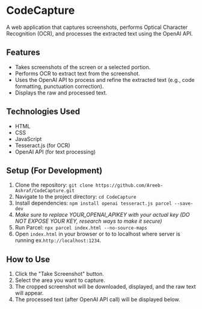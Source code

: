 # CodeCapture

A web application that captures screenshots, performs Optical Character Recognition (OCR), and processes the extracted text using the OpenAI API.

## Features

*   Takes screenshots of the screen or a selected portion.
*   Performs OCR to extract text from the screenshot.
*   Uses the OpenAI API to process and refine the extracted text (e.g., code formatting, punctuation correction).
*   Displays the raw and processed text.

## Technologies Used

*   HTML
*   CSS
*   JavaScript
*   Tesseract.js (for OCR)
*   OpenAI API (for text processing)

## Setup (For Development)

1.  Clone the repository: `git clone https://github.com/Areeb-Ashraf/CodeCapture.git`
2.  Navigate to the project directory: `cd CodeCapture`
3.  Install dependencies: `npm install openai tesseract.js parcel --save-dev`
4.  *Make sure to replace YOUR_OPENAI_APIKEY with your actual key (DO NOT EXPOSE YOUR KEY, research ways to make it secure)*
5.  Run Parcel: `npx parcel index.html --no-source-maps`
6.  Open `index.html` in your browser or to to localhost where server is running ex.`http://localhost:1234`.

## How to Use

1.  Click the "Take Screenshot" button.
2.  Select the area you want to capture.
3.  The cropped screenshot will be downloaded, displayed, and the raw text will appear.
4.  The processed text (after OpenAI API call) will be displayed below.